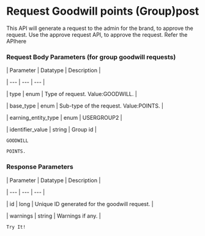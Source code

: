 # Request Goodwill points (Group)post

This API will generate a request to the admin for the brand, to approve the request. Use the approve request API, to approve the request. Refer the APIhere

### Request Body Parameters (for group goodwill requests)

| Parameter | Datatype | Description |

| --- | --- | --- |

| type | enum | Type of request. Value:GOODWILL. |

| base_type | enum | Sub-type of the request. Value:POINTS. |

| earning_entity_type | enum | USERGROUP2 |

| identifier_value | string | Group id |



`GOODWILL`

`POINTS.`

### Response Parameters

| Parameter | Datatype | Description |

| --- | --- | --- |

| id | long | Unique ID generated for the goodwill request. |

| warnings | string | Warnings if any. |



`Try It!`